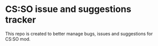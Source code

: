 # CS:SO issue and suggestions tracker
This repo is created to better manage bugs, issues and suggestions for CS:SO mod.
